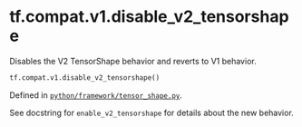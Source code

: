<div itemscope itemtype="http://developers.google.com/ReferenceObject">
<meta itemprop="name" content="tf.compat.v1.disable_v2_tensorshape" />
<meta itemprop="path" content="Stable" />
</div>

# tf.compat.v1.disable_v2_tensorshape

Disables the V2 TensorShape behavior and reverts to V1 behavior.

``` python
tf.compat.v1.disable_v2_tensorshape()
```



Defined in [`python/framework/tensor_shape.py`](/code/stable/tensorflow/python/framework/tensor_shape.py).

<!-- Placeholder for "Used in" -->

See docstring for `enable_v2_tensorshape` for details about the new behavior.